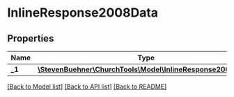 # InlineResponse2008Data

## Properties
Name | Type | Description | Notes
------------ | ------------- | ------------- | -------------
**_1** | [**\StevenBuehner\ChurchTools\Model\InlineResponse2008Data1**](InlineResponse2008Data1.md) |  | [optional] 

[[Back to Model list]](../../README.md#documentation-for-models) [[Back to API list]](../../README.md#documentation-for-api-endpoints) [[Back to README]](../../README.md)

